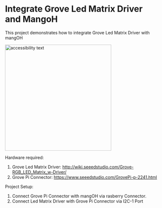 # Integrate Grove Led Matrix Driver and MangoH

This project demonstrates how to integrate Grove Led Matrix Driver with mangOH

<img src="https://user-images.githubusercontent.com/17214533/54741154-151d8080-4bf0-11e9-9483-eb286d5fb167.jpg" width="350" alt="accessibility text"> 



Hardware required:
1. Grove Led Matrix Driver: http://wiki.seeedstudio.com/Grove-RGB_LED_Matrix_w-Driver/
2. Grove Pi Connector: https://www.seeedstudio.com/GrovePi-p-2241.html

Project Setup:
1. Connect Grove Pi Connector with mangOH via rasberry Connector.
2. Connect Led Matrix Driver with Grove Pi Connector via I2C-1 Port

